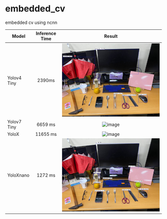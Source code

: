 # embedded_cv
embedded cv using ncnn


|   Model   |   Inference Time |   Result |
|---    |:-:    |:-:    |
|   Yolov4 Tiny   |   2390ms   |   ![image](images/result-detection-yolov4tiny.png) |  
|   Yolov7 Tiny   |   6659 ms  |   ![image](images/result-detection-yolov7tiny.png) |  
|   YoloX   |   11655 ms  |   ![image](images/result-detection-yolovx.png) |
|   YoloXnano   |   1272 ms  |   ![image](images/result-detection-yoloXnano.png) |  

 
